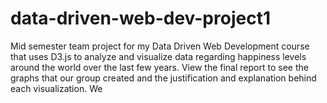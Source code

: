 # data-driven-web-dev-project1
Mid semester team project for my Data Driven Web Development course that uses D3.js to analyze and visualize data regarding happiness levels around the world over the last few years. View the final report to see the graphs that our group created and the justification and explanation behind each visualization. We 
